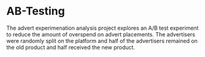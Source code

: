 # AB-Testing
The advert experimenation analysis project explores an A/B test experiment to reduce the amount of overspend on advert placements. The advertisers were randomly split on the platform and half of the advertisers remained on the old product and half received the new product. 
